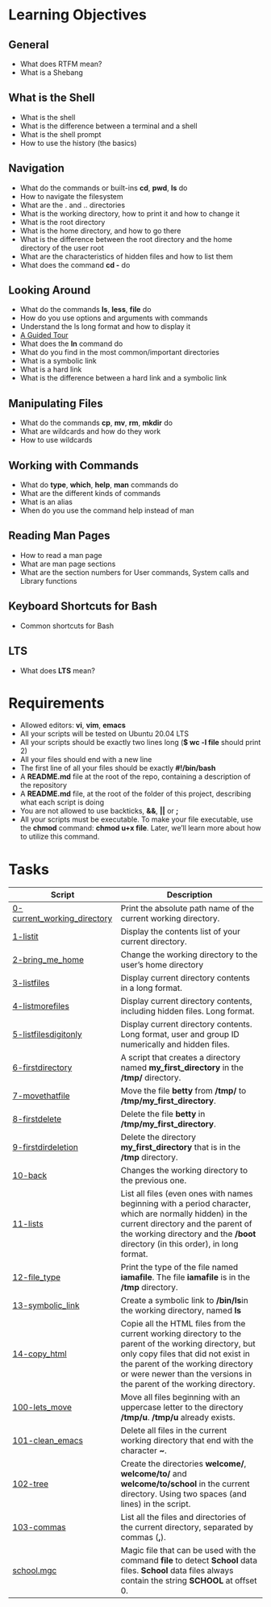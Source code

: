 # Learning Objectives
## General
- What does RTFM mean?
- What is a Shebang
## What is the Shell
- What is the shell
- What is the difference between a terminal and a shell
- What is the shell prompt
- How to use the history (the basics)
## Navigation
- What do the commands or built-ins **cd**, **pwd**, **ls** do
- How to navigate the filesystem
- What are the . and .. directories
- What is the working directory, how to print it and how to change it
- What is the root directory
- What is the home directory, and how to go there
- What is the difference between the root directory and the home directory of the user root
- What are the characteristics of hidden files and how to list them
- What does the command **cd -** do
## Looking Around
- What do the commands **ls**, **less**, **file** do
- How do you use options and arguments with commands
- Understand the ls long format and how to display it
- [A Guided Tour](http://linuxcommand.org/lc3_lts0040.php)
- What does the **ln** command do
- What do you find in the most common/important directories
- What is a symbolic link
- What is a hard link
- What is the difference between a hard link and a symbolic link
## Manipulating Files
- What do the commands **cp**, **mv**, **rm**, **mkdir** do
- What are wildcards and how do they work
- How to use wildcards
## Working with Commands
- What do **type**, **which**, **help**, **man** commands do
- What are the different kinds of commands
- What is an alias
- When do you use the command help instead of man
## Reading Man Pages
- How to read a man page
- What are man page sections
- What are the section numbers for User commands, System calls and Library functions
## Keyboard Shortcuts for Bash
- Common shortcuts for Bash
## LTS
- What does **LTS** mean?
# Requirements
- Allowed editors: **vi**, **vim**, **emacs**
- All your scripts will be tested on Ubuntu 20.04 LTS
- All your scripts should be exactly two lines long (**$ wc -l file** should print 2)
- All your files should end with a new line
- The first line of all your files should be exactly **#!/bin/bash**
- A **README.md** file at the root of the repo, containing a description of the repository
- A **README.md** file, at the root of the folder of this project, describing what each script is doing
- You are not allowed to use backticks, **&&**, **||** or **;**
- All your scripts must be executable. To make your file executable, use the **chmod** command: **chmod u+x file**. Later, we’ll learn more about how to utilize this command.
# Tasks
| Script | Description |
| ------ | ----------- |
| [0-current_working_directory](./0-current_working_directory) | Print the absolute path name of the current working directory. |
| [1-listit](./1-listit) | Display the contents list of your current directory. |
| [2-bring_me_home](./2-bring_me_home) | Change the working directory to the user’s home directory |
| [3-listfiles](./3-listfiles) | Display current directory contents in a long format. |
| [4-listmorefiles](./4-listmorefiles) | Display current directory contents, including hidden files. Long format. |
| [5-listfilesdigitonly](./5-listfilesdigitonly) | Display current directory contents. Long format, user and group ID numerically and hidden files. |
| [6-firstdirectory](./6-firstdirectory) | A script that creates a directory named **my_first_directory** in the **/tmp/** directory. |
| [7-movethatfile](./7-movethatfile) | Move the file **betty** from **/tmp/** to **/tmp/my_first_directory**. |
| [8-firstdelete](./8-firstdelete) | Delete the file **betty** in **/tmp/my_first_directory**. |
| [9-firstdirdeletion](./9-firstdirdeletion) | Delete the directory **my_first_directory** that is in the **/tmp** directory. |
| [10-back](./10-back) | Changes the working directory to the previous one. |
| [11-lists](./11-lists) | List all files (even ones with names beginning with a period character, which are normally hidden) in the current directory and the parent of the working directory and the **/boot** directory (in this order), in long format. |
| [12-file_type](./12-file_type) | Print the type of the file named **iamafile**. The file **iamafile** is in the **/tmp** directory. |
| [13-symbolic_link](./13-symbolic_link) | Create a symbolic link to **/bin/ls**in the working directory, named **__ls__** |
| [14-copy_html](./14-copy_html) | Copie all the HTML files from the current working directory to the parent of the working directory, but only copy files that did not exist in the parent of the working directory or were newer than the versions in the parent of the working directory. |
| [100-lets_move](./100-lets_move) | Move all files beginning with an uppercase letter to the directory **/tmp/u**. **/tmp/u** already exists. |
| [101-clean_emacs](./101-clean_emacs) | Delete all files in the current working directory that end with the character **~**. |
| [102-tree](./102-tree) | Create the directories **welcome/**, **welcome/to/** and **welcome/to/school** in the current directory. Using two spaces (and lines) in the script. |
| [103-commas](./103-commas) | List all the files and directories of the current directory, separated by commas (**,**). |
| [school.mgc](./school.mgc) | Magic file that can be used with the command **file** to detect **School** data files. **School** data files always contain the string **SCHOOL** at offset 0. |
